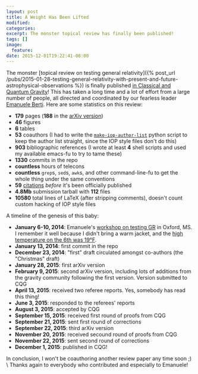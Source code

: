 ```yaml
---
layout: post
title: A Weight Has Been Lifted
modified:
categories: 
excerpt: The monster topical review has finally been published!
tags: []
image:
  feature:
date: 2015-12-01T19:22:41-08:00
---
```


The monster [topical review on testing general relativity]({% post_url /pubs/2015-01-28-testing-general-relativity-with-present-and-future-astrophysical-observations %}) is finally published
[in Classical and Quantum Gravity](http://iopscience.iop.org/article/10.1088/0264-9381/32/24/243001)!
This has taken a long time and a lot of effort from a large number of
people, all directed and coordinated by our fearless leader
[Emanuele Berti](http://www.phy.olemiss.edu/~berti/).  Here are some
statistics on this review:

* **179** pages (**188** in the [arXiv version](http://arxiv.org/abs/1501.07274))
* **46** figures
* **6** tables
* **53** coauthors (I had to write the
  [`make-iop-author-list`](https://github.com/duetosymmetry/make-iop-author-list)
  python script to keep the author list straight, since the IOP
  style files don't do this)
* **903** bibliographic references (I wrote at least **4** shell
  scripts and used my available emacs-fu to try to tame these)
* **1330** commits in the repo
* **countless** hours of telecons
* **countless** `grep`s, `sed`s, `awk`s, and other command-line-fu to
  get the whole thing under the same conventions
* **59** [citations](http://inspirehep.net/search?ln=en&p=refersto%3Arecid%3A1341964)
  *before* it's been officially published
* **4.8Mb** submission tarball with **112** files
* **10580** total lines of LaTeX (after stripping comments), doesn't
  count custom hacking of IOP style files


A timeline of the genesis of this baby:

* **January 6-10, 2014**: Emanuele's
  [workshop on testing GR](http://www.phy.olemiss.edu/TestGR2014/) in
  Oxford, MS.  I remember it well because I didn't bring a warm
  jacket, and the
  [high temperature on the 6th was 19°F](http://www.wunderground.com/history/airport/KUOX/2014/1/6/DailyHistory.html?req_city=Oxford&req_state=MS&req_statename=Mississippi&reqdb.zip=38655&reqdb.magic=1&reqdb.wmo=99999).
* **January 13, 2014**: first commit in the repo
* **December 23, 2014**: "first" draft circulated amongst co-authors
  (the "Christmas" draft)
* **January 28, 2015**: first arXiv version
* **February 9, 2015**: second arXiv version, including lots of
  additions from the gravity community following the first version.
  Version submitted to CQG
* **April 13, 2015**: received two referee reports. Yes, somebody has
  read this thing!
* **June 3, 2015**: responded to the referees' reports
* **August 3, 2015**: accepted by CQG
* **September 15, 2015**: received first round of proofs from CQG
* **September 21, 2015**: sent first round of corrections
* **September 22, 2015**: third arXiv version
* **November 20, 2015**: received secound round of proofs from CQG
* **November 22, 2015**: sent second round of corrections
* **December 1, 2015**: published in CQG!

In conclusion, I won't be coauthoring another review paper any time
soon ;) \\
Thanks again to everybody who contributed and especially to Emanuele!
